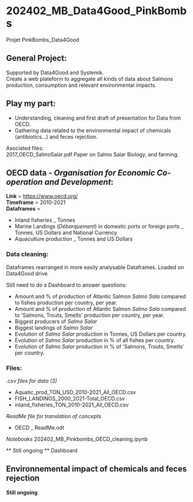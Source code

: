 # 202402_MB_Data4Good_PinkBombs
Projet PinkBombs_Data4Good

## General Project:
Supported by Data4Good and Systemik.  
Create a web plateform to aggregate all kinds of data about Salmons production, consumption and relevant environmental impacts.

## Play my part:
- Understanding, cleaning and first draft of presentation for Data from OECD.
- Gathering data related to the environmental impact of chemicals (antibiotics...) and feces rejection.

Asociated files:  
2017_OECD_SalmoSalar.pdf
Paper on Salmo Salar Biology, and farming.

## OECD data - *Organisation for Economic Co-operation and Development*:
**Link** = https://www.oecd.org/  
**Timeframe** = 2010-2021  
**Dataframes** = 
* Inland fisheries _ Tonnes
* Marine Landings (*Débarquement*) in domestic ports or foreign ports _ Tonnes, US Dollars and National Currency
* Aquacutlure production _ Tonnes and US Dollars

### Data cleaning:
Dataframes rearranged in more easily analysable Dataframes.
Loaded on Data4Good drive

Still need to do a Dashboard to answer questions:
* Amount and % of production of Atlantic Salmon *Salmo Sala* compared to fishes production per country, per year.
* Amount and % of production of Atlantic Salmon *Salmo Sala* compared to 'Salmons, Trouts, Smelts' production per country, per year.
* Biggest producers of *Salmo Salar*
* Biggest landings of *Salmo Salar*
* Evolution of *Salmo Salar* production in Tonnes, US Dollars per country.
* Evolution of *Salmo Salar* production in % of all fishes per country.
* Evolution of *Salmo Salar* production in % of 'Salmons, Trouts, Smelts' per country.

### Files:
*.csv files for data (3)* 
* Aquatic_prod_TON_USD_2010-2021_All_OECD.csv
* FISH_LANDINGS_2000_2021-Total_OECD.csv
* inland_fisheries_TON_2010-2021_All_OECD.csv
  
*ReadMe file for translation of concepts*
* OECD _ ReadMe.odt

*Notebooks*
202402_MB_Pinkbombs_OECD_cleaning.ipynb


** Still ongoing **
Dashboard


## Environnemental impact of chemicals and feces rejection

**Still ongoing**



